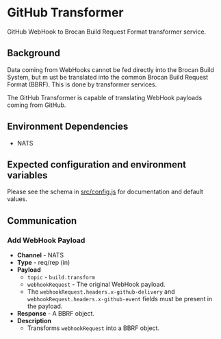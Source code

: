 # GitHub Transformer

GitHub WebHook to Brocan Build Request Format transformer service.

## Background

Data coming from WebHooks cannot be fed directly into the Brocan Build System, but m ust be translated into the common Brocan Build Request Format (BBRF). This is done by transformer services.

The GitHub Transformer is capable of translating WebHook payloads coming from GitHub.

## Environment Dependencies

  * NATS

## Expected configuration and environment variables

Please see the schema in [src/config.js](src/config.js) for documentation and default values.

## Communication

### Add WebHook Payload

  * **Channel** - NATS
  * **Type** - req/rep (in)
  * **Payload**
    * `topic` - `build.transform`
    * `webhookRequest` - The original WebHook payload.
    * The `webhookRequest.headers.x-github-delivery` and `webhookRequest.headers.x-github-event` fields must be present in the payload.
  * **Response** - A BBRF object.
  * **Description**
    * Transforms `webhookRequest` into a BBRF object. 
